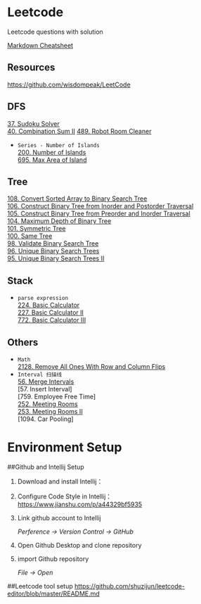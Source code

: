 # Leetcode
Leetcode questions with solution

[Markdown Cheatsheet](https://github.com/adam-p/markdown-here/wiki/Markdown-Cheatsheet)

## Resources
https://github.com/wisdompeak/LeetCode

## DFS
[37. Sudoku Solver](../Leetcode/DFS/_37.java)  
[40. Combination Sum II](../Leetcode/DFS/_40.java)
[489. Robot Room Cleaner](../Leetcode/DFS/_489.java)

* ``Series - Number of Islands``  
[200. Number of Islands](../Leetcode/DFS/_200.java)  
[695. Max Area of Island](../Leetcode/DFS/_695.java)  

## Tree
[108. Convert Sorted Array to Binary Search Tree](../Leetcode/Tree/_108.java)   
[106. Construct Binary Tree from Inorder and Postorder Traversal](../Leetcode/Tree/_106.java)   
[105. Construct Binary Tree from Preorder and Inorder Traversal](../Leetcode/Tree/_105.java)   
[104. Maximum Depth of Binary Tree](../Leetcode/Tree/_104.java)   
[101. Symmetric Tree](../Leetcode/Tree/_101.java)   
[100. Same Tree](../Leetcode/Tree/_100.java)   
[98. Validate Binary Search Tree](../Leetcode/Tree/_98.java)   
[96. Unique Binary Search Trees](../Leetcode/Tree/_96.java)   
[95. Unique Binary Search Trees II](../Leetcode/Tree/_95.java)   

## Stack
* ``parse expression``  
[224. Basic Calculator](../Leetcode/Stack/_224.java)  
[227. Basic Calculator II](../Leetcode/Stack/_227.java)  
[772. Basic Calculator III](../Leetcode/Stack/_772.java)  

## Others
* ``Math``  
[2128. Remove All Ones With Row and Column Flips](Others/_2128.java)  
* ``Interval 扫描线``  
[56. Merge Intervals](Others/_2128.java)  
[57. Insert Interval]  
[759. Employee Free Time]  
[252. Meeting Rooms](Others/_252.java)  
[253. Meeting Rooms II](Others/_253.java)  
[1094. Car Pooling]  


# Environment Setup
##Github and Intellij Setup
1. Download and install Intellij：
2. Configure Code Style in Intellij：
   https://www.jianshu.com/p/a44329bf5935
3. Link github account to Intellij

   *Perference -> Version Control -> GitHub*
4. Open Github Desktop and clone repository
5. import Github repository

   *File -> Open*


##Leetcode tool setup
https://github.com/shuzijun/leetcode-editor/blob/master/README.md